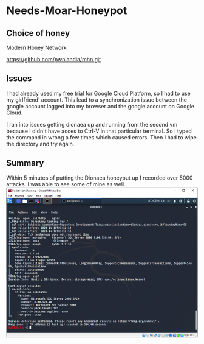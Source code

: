 # Needs-Moar-Honeypot

## Choice of honey

Modern Honey Network

https://github.com/pwnlandia/mhn.git

## Issues

I had already used my free trial for Google Cloud Platform, so I had to use my girlfriend' account. This lead to a synchronization issue between the google account logged into my browser and the google account on Google Cloud.

I ran into issues getting dionaea up and running from the second vm because I didn't have acces to Ctrl-V in that particular terminal. So I typed the command in wrong a few times which caused errors. Then I had to wipe the directory and try again.

## Summary

Within 5 minutes of putting the Dionaea honeyput up I recorded over 5000 attacks. I was able to see some of mine as well.
![Attacks](https://github.com/jlangdev/Needs-Moar-Honeypot/blob/master/Capture.PNG)
